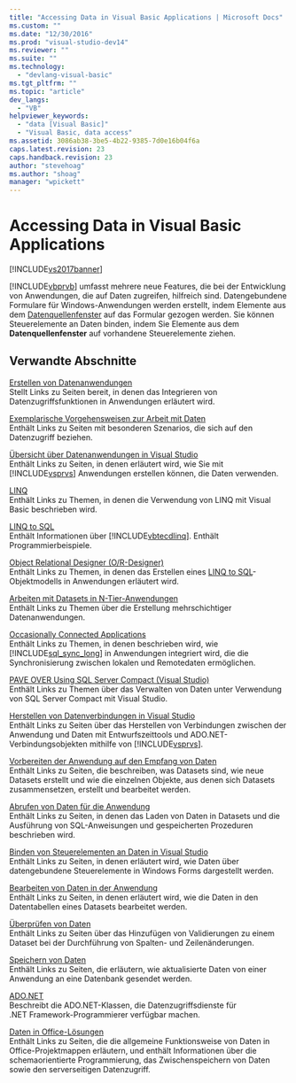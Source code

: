 ```yaml
---
title: "Accessing Data in Visual Basic Applications | Microsoft Docs"
ms.custom: ""
ms.date: "12/30/2016"
ms.prod: "visual-studio-dev14"
ms.reviewer: ""
ms.suite: ""
ms.technology: 
  - "devlang-visual-basic"
ms.tgt_pltfrm: ""
ms.topic: "article"
dev_langs: 
  - "VB"
helpviewer_keywords: 
  - "data [Visual Basic]"
  - "Visual Basic, data access"
ms.assetid: 3086ab38-3be5-4b22-9385-7d0e16b04f6a
caps.latest.revision: 23
caps.handback.revision: 23
author: "stevehoag"
ms.author: "shoag"
manager: "wpickett"
---
```

# Accessing Data in Visual Basic Applications
[!INCLUDE[vs2017banner](../../visual-basic/developing-apps/includes/vs2017banner.md)]

[!INCLUDE[vbprvb](../../csharp/programming-guide/concepts/linq/includes/vbprvb-md.md)] umfasst mehrere neue Features, die bei der Entwicklung von Anwendungen, die auf Daten zugreifen, hilfreich sind.  Datengebundene Formulare für Windows\-Anwendungen werden erstellt, indem Elemente aus dem [Datenquellenfenster](../Topic/Data%20Sources%20Window.md) auf das Formular gezogen werden.  Sie können Steuerelemente an Daten binden, indem Sie Elemente aus dem **Datenquellenfenster** auf vorhandene Steuerelemente ziehen.  
  
## Verwandte Abschnitte  
 [Erstellen von Datenanwendungen](/visual-studio/data-tools/creating-data-applications)  
 Stellt Links zu Seiten bereit, in denen das Integrieren von Datenzugriffsfunktionen in Anwendungen erläutert wird.  
  
 [Exemplarische Vorgehensweisen zur Arbeit mit Daten](../Topic/Data%20Walkthroughs.md)  
 Enthält Links zu Seiten mit besonderen Szenarios, die sich auf den Datenzugriff beziehen.  
  
 [Übersicht über Datenanwendungen in Visual Studio](/visual-studio/data-tools/overview-of-data-applications-in-visual-studio)  
 Enthält Links zu Seiten, in denen erläutert wird, wie Sie mit [!INCLUDE[vsprvs](../../csharp/includes/vsprvs-md.md)] Anwendungen erstellen können, die Daten verwenden.  
  
 [LINQ](../../visual-basic/programming-guide/language-features/linq/index.md)  
 Enthält Links zu Themen, in denen die Verwendung von LINQ mit Visual Basic beschrieben wird.  
  
 [LINQ to SQL](../Topic/LINQ%20to%20SQL.md)  
 Enthält Informationen über [!INCLUDE[vbtecdlinq](../../csharp/includes/vbtecdlinq-md.md)].  Enthält Programmierbeispiele.  
  
 [Object Relational Designer \(O\/R\-Designer\)](/visual-studio/data-tools/linq-to-sql-tools-in-visual-studio2)  
 Enthält Links zu Themen, in denen das Erstellen eines [LINQ to SQL](../Topic/LINQ%20to%20SQL.md)\-Objektmodells in Anwendungen erläutert wird.  
  
 [Arbeiten mit Datasets in N\-Tier\-Anwendungen](/visual-studio/data-tools/work-with-datasets-in-n-tier-applications)  
 Enthält Links zu Themen über die Erstellung mehrschichtiger Datenanwendungen.  
  
 [Occasionally Connected Applications](http://msdn.microsoft.com/de-de/5f261728-a9a9-4304-8447-b94404a63099)  
 Enthält Links zu Themen, in denen beschrieben wird, wie [!INCLUDE[sql_sync_long](../../visual-basic/developing-apps/includes/sql-sync-long-md.md)] in Anwendungen integriert wird, die die Synchronisierung zwischen lokalen und Remotedaten ermöglichen.  
  
 [PAVE OVER Using SQL Server Compact \(Visual Studio\)](http://msdn.microsoft.com/de-de/13320dd1-94e5-4077-bf76-8df253695ccc)  
 Enthält Links zu Themen über das Verwalten von Daten unter Verwendung von SQL Server Compact mit Visual Studio.  
  
 [Herstellen von Datenverbindungen in Visual Studio](/visual-studio/data-tools/connecting-to-data-in-visual-studio)  
 Enthält Links zu Seiten über das Herstellen von Verbindungen zwischen der Anwendung und Daten mit Entwurfszeittools und ADO.NET\-Verbindungsobjekten mithilfe von [!INCLUDE[vsprvs](../../csharp/includes/vsprvs-md.md)].  
  
 [Vorbereiten der Anwendung auf den Empfang von Daten](../Topic/Preparing%20Your%20Application%20to%20Receive%20Data.md)  
 Enthält Links zu Seiten, die beschreiben, was Datasets sind, wie neue Datasets erstellt und wie die einzelnen Objekte, aus denen sich Datasets zusammensetzen, erstellt und bearbeitet werden.  
  
 [Abrufen von Daten für die Anwendung](/visual-studio/data-tools/fetching-data-into-your-application)  
 Enthält Links zu Seiten, in denen das Laden von Daten in Datasets und die Ausführung von SQL\-Anweisungen und gespeicherten Prozeduren beschrieben wird.  
  
 [Binden von Steuerelementen an Daten in Visual Studio](/visual-studio/data-tools/bind-controls-to-data-in-visual-studio)  
 Enthält Links zu Seiten, in denen erläutert wird, wie Daten über datengebundene Steuerelemente in Windows Forms dargestellt werden.  
  
 [Bearbeiten von Daten in der Anwendung](/visual-studio/data-tools/editing-data-in-your-application)  
 Enthält Links zu Seiten, in denen erläutert wird, wie die Daten in den Datentabellen eines Datasets bearbeitet werden.  
  
 [Überprüfen von Daten](../Topic/Validating%20Data.md)  
 Enthält Links zu Seiten über das Hinzufügen von Validierungen zu einem Dataset bei der Durchführung von Spalten\- und Zeilenänderungen.  
  
 [Speichern von Daten](/visual-studio/data-tools/saving-data)  
 Enthält Links zu Seiten, die erläutern, wie aktualisierte Daten von einer Anwendung an eine Datenbank gesendet werden.  
  
 [ADO.NET](../Topic/ADO.NET.md)  
 Beschreibt die ADO.NET\-Klassen, die Datenzugriffsdienste für .NET Framework\-Programmierer verfügbar machen.  
  
 [Daten in Office\-Lösungen](/office-dev/office-dev/data-in-office-solutions)  
 Enthält Links zu Seiten, die die allgemeine Funktionsweise von Daten in Office\-Projektmappen erläutern, und enthält Informationen über die schemaorientierte Programmierung, das Zwischenspeichern von Daten sowie den serverseitigen Datenzugriff.